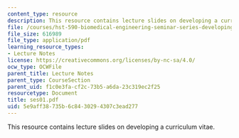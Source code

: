 ```yaml
---
content_type: resource
description: This resource contains lecture slides on developing a curriculum vitae.
file: /courses/hst-590-biomedical-engineering-seminar-series-developing-professional-skills-fall-2006/5e9aff38735b6c8430294307c3ead277_ses01.pdf
file_size: 616989
file_type: application/pdf
learning_resource_types:
- Lecture Notes
license: https://creativecommons.org/licenses/by-nc-sa/4.0/
ocw_type: OCWFile
parent_title: Lecture Notes
parent_type: CourseSection
parent_uid: f1c0e3fa-cf2c-73b5-a6da-23c319ec2f25
resourcetype: Document
title: ses01.pdf
uid: 5e9aff38-735b-6c84-3029-4307c3ead277
---
```

This resource contains lecture slides on developing a curriculum vitae.